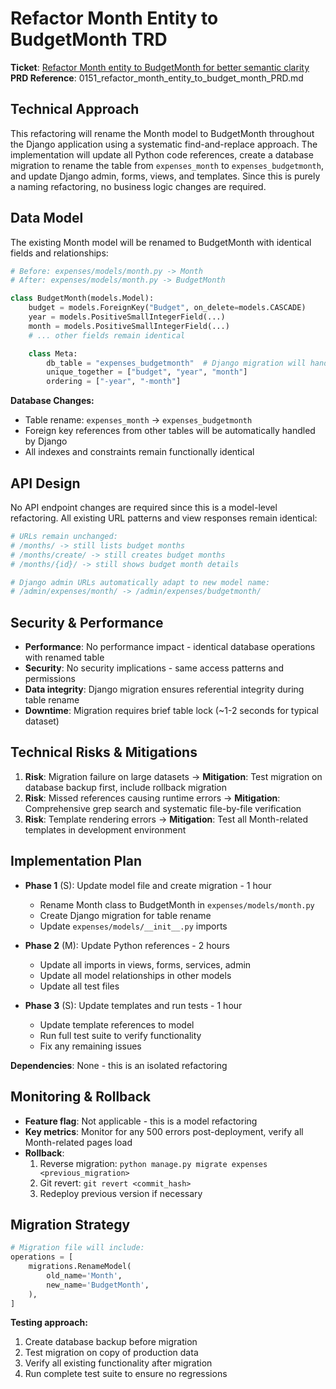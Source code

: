 # Refactor Month Entity to BudgetMonth TRD

**Ticket**: [Refactor Month entity to BudgetMonth for better semantic clarity](https://github.com/MarcinOrlowski/pyggy-expense-tracker/issues/151)
**PRD Reference**: 0151_refactor_month_entity_to_budget_month_PRD.md

## Technical Approach

This refactoring will rename the Month model to BudgetMonth throughout the Django
application using a systematic find-and-replace approach. The implementation will update
all Python code references, create a database migration to rename the table from
`expenses_month` to `expenses_budgetmonth`, and update Django admin, forms, views, and
templates. Since this is purely a naming refactoring, no business logic changes are
required.

## Data Model

The existing Month model will be renamed to BudgetMonth with identical fields and relationships:

```python
# Before: expenses/models/month.py -> Month
# After: expenses/models/month.py -> BudgetMonth

class BudgetMonth(models.Model):
    budget = models.ForeignKey("Budget", on_delete=models.CASCADE)
    year = models.PositiveSmallIntegerField(...)
    month = models.PositiveSmallIntegerField(...)
    # ... other fields remain identical

    class Meta:
        db_table = "expenses_budgetmonth"  # Django migration will handle rename
        unique_together = ["budget", "year", "month"]
        ordering = ["-year", "-month"]
```

**Database Changes:**

- Table rename: `expenses_month` → `expenses_budgetmonth`
- Foreign key references from other tables will be automatically handled by Django
- All indexes and constraints remain functionally identical

## API Design

No API endpoint changes are required since this is a model-level refactoring. All existing URL patterns and view responses remain identical:

```python
# URLs remain unchanged:
# /months/ -> still lists budget months
# /months/create/ -> still creates budget months
# /months/{id}/ -> still shows budget month details

# Django admin URLs automatically adapt to new model name:
# /admin/expenses/month/ -> /admin/expenses/budgetmonth/
```

## Security & Performance

- **Performance**: No performance impact - identical database operations with renamed table
- **Security**: No security implications - same access patterns and permissions
- **Data integrity**: Django migration ensures referential integrity during table rename
- **Downtime**: Migration requires brief table lock (~1-2 seconds for typical dataset)

## Technical Risks & Mitigations

1. **Risk**: Migration failure on large datasets → **Mitigation**: Test migration on database backup first, include rollback migration
2. **Risk**: Missed references causing runtime errors → **Mitigation**: Comprehensive grep search and systematic file-by-file verification
3. **Risk**: Template rendering errors → **Mitigation**: Test all Month-related templates in development environment

## Implementation Plan

- **Phase 1** (S): Update model file and create migration - 1 hour
  - Rename Month class to BudgetMonth in `expenses/models/month.py`
  - Create Django migration for table rename
  - Update `expenses/models/__init__.py` imports

- **Phase 2** (M): Update Python references - 2 hours
  - Update all imports in views, forms, services, admin
  - Update all model relationships in other models
  - Update all test files

- **Phase 3** (S): Update templates and run tests - 1 hour
  - Update template references to model
  - Run full test suite to verify functionality
  - Fix any remaining issues

**Dependencies**: None - this is an isolated refactoring

## Monitoring & Rollback

- **Feature flag**: Not applicable - this is a model refactoring
- **Key metrics**: Monitor for any 500 errors post-deployment, verify all Month-related pages load
- **Rollback**:
  1. Reverse migration: `python manage.py migrate expenses <previous_migration>`
  2. Git revert: `git revert <commit_hash>`
  3. Redeploy previous version if necessary

## Migration Strategy

```python
# Migration file will include:
operations = [
    migrations.RenameModel(
        old_name='Month',
        new_name='BudgetMonth',
    ),
]
```

**Testing approach:**

1. Create database backup before migration
2. Test migration on copy of production data
3. Verify all existing functionality after migration
4. Run complete test suite to ensure no regressions
